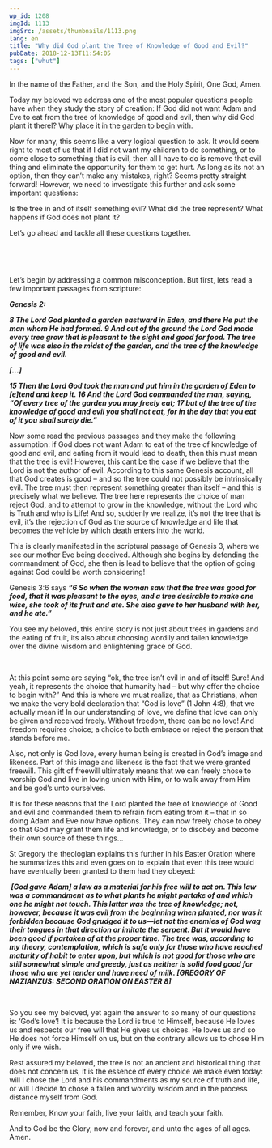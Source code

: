 ```yaml
---
wp_id: 1208
imgId: 1113
imgSrc: /assets/thumbnails/1113.png
lang: en
title: "Why did God plant the Tree of Knowledge of Good and Evil?"
pubDate: 2018-12-13T11:54:05
tags: ["whut"]
---
```


<!-- page: 6 -->

<p>In the name of the Father, and the Son, and the Holy Spirit, One God, Amen.</p>
<p>Today my beloved we address one of the most popular questions people have when they study the story of creation: If God did not want Adam and Eve to eat from the tree of knowledge of good and evil, then why did God plant it therel? Why place it in the garden to begin with.</p>
<p>Now for many, this seems like a very logical question to ask. It would seem right to most of us that if I did not want my children to do something, or to come close to something that is evil, then all I have to do is remove that evil thing and eliminate the opportunity for them to get hurt. As long as its not an option, then they can’t make any mistakes, right? Seems pretty straight forward! However, we need to investigate this further and ask some important questions:</p>
<p>Is the tree in and of itself something evil? What did the tree represent? What happens if God does not plant it?</p>
<p>Let’s go ahead and tackle all these questions together.</p>
<p>&nbsp;</p>
<p>&nbsp;</p>
<p>Let’s begin by addressing a common misconception. But first, lets read a few important passages from scripture:</p>
<p><strong><em>Genesis 2: </em></strong></p>
<p><strong><em>8 The Lord God planted a garden eastward in Eden, and there He put the man whom He had formed. 9 And out of the ground the Lord God made every tree grow that is pleasant to the sight and good for food. The tree of life was also in the midst of the garden, and the tree of the knowledge of good and evil. </em></strong></p>
<p><strong><em>[…]</em></strong></p>
<p><strong><em>15 Then the Lord God took the man and put him in the garden of Eden to [e]tend and keep it. 16 And the Lord God commanded the man, saying, “Of every tree of the garden you may freely eat; 17 but of the tree of the knowledge of good and evil you shall not eat, for in the day that you eat of it you shall surely die.”</em></strong></p>
<p>Now some read the previous passages and they make the following assumption: if God does not want Adam to eat of the tree of knowledge of good and evil, and eating from it would lead to death, then this must mean that the tree is evil! However, this cant be the case if we believe that the Lord is not the author of evil. According to this same Genesis account, all that God creates is good – and so the tree could not possibly be intrinsically evil. The tree must then represent something greater than itself – and this is precisely what we believe. The tree here represents the choice of man reject God, and to attempt to grow in the knowledge, without the Lord who is Truth and who is Life! And so, suddenly we realize, it’s not the tree that is evil, it’s the rejection of God as the source of knowledge and life that becomes the vehicle by which death enters into the world.</p>
<p>This is clearly manifested in the scriptural passage of Genesis 3, where we see our mother Eve being deceived. Although she begins by defending the commandment of God, she then is lead to believe that the option of going against God could be worth considering!</p>
<p>Genesis 3:6 says <strong><em>“6 So when the woman saw that the tree was good for food, that it was pleasant to the eyes, and a tree desirable to make one wise, she took of its fruit and ate. She also gave to her husband with her, and he ate.”</em></strong></p>
<p>You see my beloved, this entire story is not just about trees in gardens and the eating of fruit, its also about choosing wordily and fallen knowledge over the divine wisdom and enlightening grace of God.</p>
<p>&nbsp;</p>
<p>At this point some are saying “ok, the tree isn’t evil in and of itself! Sure! And yeah, it represents the choice that humanity had – but why offer the choice to begin with?” And this is where we must realize, that as Christians, when we make the very bold declaration that “God is love” (1 John 4:8), that we actually mean it! In our understanding of love, we define that love can only be given and received freely. Without freedom, there can be no love! And freedom requires choice; a choice to both embrace or reject the person that stands before me.</p>
<p>Also, not only is God love, every human being is created in God’s image and likeness. Part of this image and likeness is the fact that we were granted freewill. This gift of freewill ultimately means that we can freely chose to worship God and live in loving union with Him, or to walk away from Him and be god’s unto ourselves.</p>
<p>It is for these reasons that the Lord planted the tree of knowledge of Good and evil and commanded them to refrain from eating from it – that in so doing Adam and Eve now have options. They can now freely chose to obey so that God may grant them life and knowledge, or to disobey and become their own source of these things…</p>
<p>St Gregory the theologian explains this further in his Easter Oration where he summarizes this and even goes on to explain that even this tree would have eventually been granted to them had they obeyed:</p>
<p><strong><em> [God gave Adam] a law as a material for his free will to act on. This law was a commandment as to what plants he might partake of and which one he might not touch. This latter was the tree of knowledge; not, however, because it was evil from the beginning when planted, nor was it forbidden because God grudged it to us—let not the enemies of God wag their tongues in that direction or imitate the serpent. But it would have been good if partaken of at the proper time. The tree was, according to my theory, contemplation, which is safe only for those who have reached maturity of habit to enter upon, but which is not good for those who are still somewhat simple and greedy, just as neither is solid food good for those who are yet tender and have need of milk. [G</em></strong><strong><em>REGORY OF </em></strong><strong><em>N</em></strong><strong><em>AZIANZUS</em></strong><strong><em>: S</em></strong><strong><em>ECOND </em></strong><strong><em>O</em></strong><strong><em>RATION ON </em></strong><strong><em>E</em></strong><strong><em>ASTER 8]</em></strong></p>
<p>&nbsp;</p>
<p>So you see my beloved, yet again the answer to so many of our questions is: ‘God’s love’! It is because the Lord is true to Himself, because He loves us and respects our free will that He gives us choices. He loves us and so He does not force Himself on us, but on the contrary allows us to chose Him only if we wish.</p>
<p>Rest assured my beloved, the tree is not an ancient and historical thing that does not concern us, it is the essence of every choice we make even today: will I chose the Lord and his commandments as my source of truth and life, or will I decide to chose a fallen and wordily wisdom and in the process distance myself from God.</p>
<p>Remember, Know your faith, live your faith, and teach your faith.</p>
<p>And to God be the Glory, now and forever, and unto the ages of all ages. Amen.</p>

